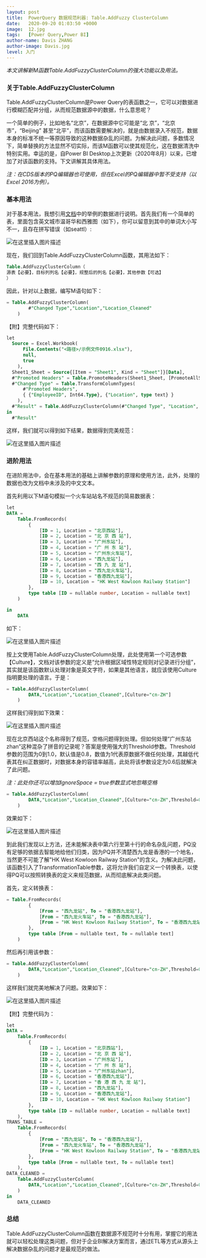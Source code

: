 ```yaml
---
layout: post
title:  PowerQuery 数据规范利器: Table.AddFuzzy ClusterColumn
date:   2020-09-20 01:03:50 +0000
image:  12.jpg
tags:   [Power Query,Power BI]
author-name: Davis ZHANG
author-image: Davis.jpg
level: 入门
---
```


*本文讲解新M函数Table.AddFuzzyClusterColumn的强大功能以及用法。*

### 关于Table.AddFuzzyClusterColumn

Table.AddFuzzyClusterColumn是Power Query的表函数之一，它可以对数据进行模糊匹配并分组，从而规范数据源中的数据，什么意思呢？

一个简单的例子，比如地名“北京”，在数据源中它可能是“北 京”，“北京市”，“Beijing” 甚至“北平”，而该函数需要解决的，就是由数据录入不规范，数据本身的标准不统一等原因导致的这种数据杂乱的问题。为解决此问题，多数情况下，简单替换的方法显然不切实际，而该M函数可以使其规范化，这在数据清洗中特别实用。幸运的是，自Power BI Desktop上次更新（2020年8月）以来，已增加了对该函数的支持。下文讲解其具体用法。

*注：在CDS版本的PQ编辑器也可使用，但在Excel的PQ编辑器中暂不受支持（以Excel 2016为例）。*

### 基本用法

对于基本用法，我想引用[文档](https://docs.microsoft.com/en-us/powerquery-m/table-addfuzzyclustercolumn)中的举例的数据进行说明。首先我们有一个简单的表，里面包含英文城市温哥华和西雅图（如下），你可以留意到其中的单词大小写不一，且存在拼写错误（如seattl）:

![在这里插入图片描述](https://img-blog.csdnimg.cn/20200916190349558.png#pic_center)

现在，我们回到Table.AddFuzzyClusterColumn函数，其用法如下：

```SQL
Table.AddFuzzyClusterColumn（
源表【必要】，目标列列名【必要】，规整后的列名【必要】，其他参数【可选】
）
```

因此，针对以上数据，编写M语句如下：

```SQL
= Table.AddFuzzyClusterColumn(
        #"Changed Type","Location","Location_Cleaned"
    )
```

【附】完整代码如下：

```SQL
let
  Source = Excel.Workbook(
      File.Contents("<路径>/示例文件0916.xlsx"), 
      null, 
      true
    ),
  Sheet1_Sheet = Source{[Item = "Sheet1", Kind = "Sheet"]}[Data],
  #"Promoted Headers" = Table.PromoteHeaders(Sheet1_Sheet, [PromoteAllScalars = true]),
  #"Changed Type" = Table.TransformColumnTypes(
      #"Promoted Headers", 
      { {"EmployeeID", Int64.Type}, {"Location", type text} }
    ),
  #"Result" = Table.AddFuzzyClusterColumn(#"Changed Type", "Location", "Location_Cleaned")
in
  #"Result"
```

这样，我们就可以得到如下结果，数据得到完美规范：

![在这里插入图片描述](https://img-blog.csdnimg.cn/20200916191933165.png#pic_center)


### 进阶用法

在进阶用法中，会在基本用法的基础上讲解参数的原理和使用方法，此外，处理的数据也改为文档中未涉及的中文文本。

首先利用以下M语句模拟一个火车站站名不规范的简易数据表：

```SQL
let
DATA = 
    Table.FromRecords(
        {
            [ID = 1, Location = "北京西站"],
            [ID = 2, Location = "北 京 西 站"],
            [ID = 3, Location = "广州东站"],
            [ID = 4, Location = "广 州 东 站"],
            [ID = 5, Location = "广州东火车站"],
            [ID = 6, Location = "西九龙站"],
            [ID = 7, Location = "西 九 龙 站"],
            [ID = 8, Location = "西九龙火车站"],
            [ID = 9, Location = "香港西九龙站"],
            [ID = 10, Location = "HK West Kowloon Railway Station"]
        },
        type table [ID = nullable number, Location = nullable text]
    )

in
    DATA
```

如下：

![在这里插入图片描述](https://img-blog.csdnimg.cn/20200917175803852.png?x-oss-process=image/watermark,type_ZmFuZ3poZW5naGVpdGk,shadow_10,text_RC1CSSB8IERhdmlzIG9uIEJJ,size_16,color_FFFFFF,t_70#pic_center)


按上文使用Table.AddFuzzyClusterColumn处理，此处使用第一个可选参数【Culture】，文档对该参数的定义是“允许根据区域性特定规则对记录进行分组”，其实就是该函数默认处理对象是英文字符，如果是其他语言，就应该使用Culture指明要处理的语言。于是：

```SQL
= Table.AddFuzzyClusterColumn(
        DATA,"Location","Location_Cleaned",[Culture="cn-ZH"]
    )
```

这样我们得到如下效果：

![在这里插入图片描述](https://img-blog.csdnimg.cn/20200917175836800.png?x-oss-process=image/watermark,type_ZmFuZ3poZW5naGVpdGk,shadow_10,text_RC1CSSB8IERhdmlzIG9uIEJJ,size_16,color_FFFFFF,t_70#pic_center)



现在北京西站这个名称得到了规范，空格问题得到处理。但如何处理“广州东站zhan”这种混杂了拼音的记录呢？答案是使用强大的Threshold参数。Threshold参数的范围为0到1.0，默认值是0.8，数值为1代表原数据不做任何处理，其越低代表其在纠正数据时，对数据本身的容错率越高，此处将该参数设定为0.6后就解决了此问题。

*注：此处你还可以增加IgnoreSpace = true参数显式地忽略空格*

```SQL
= Table.AddFuzzyClusterColumn(
        DATA,"Location","Location_Cleaned",[Culture="cn-ZH",Threshold=0.6]
    )
```

效果如下：

![在这里插入图片描述](https://img-blog.csdnimg.cn/20200917175951290.png?x-oss-process=image/watermark,type_ZmFuZ3poZW5naGVpdGk,shadow_10,text_RC1CSSB8IERhdmlzIG9uIEJJ,size_16,color_FFFFFF,t_70#pic_center)



到此我们发现以上方法，还未能解决表中第六行至第十行的命名杂乱问题，PQ没有足够的依据去智能地给他们归类，因为PQ并不清楚西九龙是香港的一个地名，当然更不可能了解"HK West Kowloon Railway Station"的含义。为解决此问题，该函数引入了TransformationTable参数，这将允许我们自定义一个转换表，以使得PQ可以按照转换表的定义来规范数据，从而彻底解决此类问题。

首先，定义转换表：

```SQL
= Table.FromRecords(
        {
            [From = "西九龙站", To = "香港西九龙站"],
            [From = "西九龙火车站", To = "香港西九龙站"],
            [From = "HK West Kowloon Railway Station", To = "香港西九龙站"]
        },
        type table [From = nullable text, To = nullable text]
    )
```

然后再引用该参数：

```SQL
= Table.AddFuzzyClusterColumn(
        DATA,"Location","Location_Cleaned",[Culture="cn-ZH",Threshold=0.6,TransformationTable=TRANS_TABLE]
    )
```

这样我们就完美地解决了问题。效果如下：


![在这里插入图片描述](https://img-blog.csdnimg.cn/20200917180039883.png?x-oss-process=image/watermark,type_ZmFuZ3poZW5naGVpdGk,shadow_10,text_RC1CSSB8IERhdmlzIG9uIEJJ,size_16,color_FFFFFF,t_70#pic_center)

【附】完整代码为：


```SQL
let
DATA = 
    Table.FromRecords(
        {
            [ID = 1, Location = "北京西站"],
            [ID = 2, Location = "北 京 西 站"],
            [ID = 3, Location = "广州东站"],
            [ID = 4, Location = "广 州 东 站"],
            [ID = 5, Location = "广州东站zhan"],
            [ID = 6, Location = "香港西九龙站"],
            [ID = 7, Location = "香 港 西 九 龙 站"],
            [ID = 8, Location = "西九龙站"],
            [ID = 9, Location = "香港西九龙站"],
            [ID = 10, Location = "HK West Kowloon Railway Station"]
        },
        type table [ID = nullable number, Location = nullable text]
    ),    
TRANS_TABLE = 
    Table.FromRecords(
        {
            [From = "西九龙站", To = "香港西九龙站"],
            [From = "西九龙火车站", To = "香港西九龙站"],
            [From = "HK West Kowloon Railway Station", To = "香港西九龙站"]
        },
        type table [From = nullable text, To = nullable text]
    ),
DATA_CLEANED = 
    Table.AddFuzzyClusterColumn(
        DATA,"Location","Location_Cleaned",[Culture="cn-ZH",Threshold=0.6,TransformationTable=TRANS_TABLE]
    )
in
    DATA_CLEANED
```

### 总结

Table.AddFuzzyClusterColumn函数在数据源不规范时十分有用，掌握它的用法就可以轻松处理这类问题，但对于企业BI解决方案而言，通过ETL等方式从源头上解决数据杂乱的问题才是最规范的做法。
